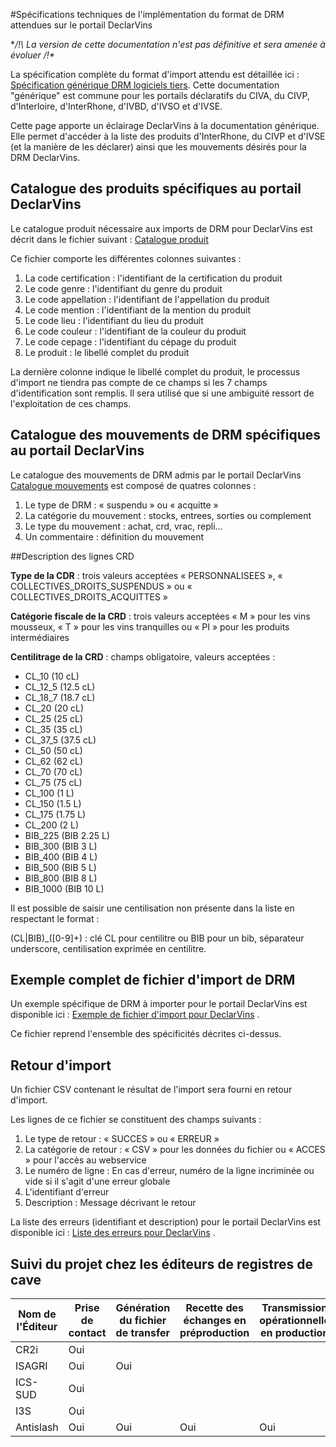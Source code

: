 #Spécifications techniques de l'implémentation du format de DRM attendues sur le portail DeclarVins

**/!\ La version de cette documentation n'est pas définitive et sera amenée à évoluer /!\**

La spécification complète du format d'import attendu est détaillée ici : [Spécification générique DRM logiciels tiers](https://github.com/24eme/mutualisation-douane/blob/master/logiciels-tiers/). Cette documentation "générique" est commune pour les portails déclaratifs du CIVA, du CIVP, d'Interloire, d'InterRhone, d'IVBD, d'IVSO et d'IVSE.

Cette page apporte un éclairage DeclarVins à la documentation générique. Elle permet d'accéder à la liste des produits d'InterRhone, du CIVP et d'IVSE (et la manière de les déclarer) ainsi que les mouvements désirés pour la DRM DeclarVins.

## Catalogue des produits spécifiques au portail DeclarVins

Le catalogue produit nécessaire aux imports de DRM pour DeclarVins est décrit dans le fichier suivant : [Catalogue produit](catalogue_produits_declarvins.csv)

Ce fichier comporte les différentes colonnes suivantes :

1. La code certification : l'identifiant de la certification du produit
2. Le code genre : l'identifiant du genre du produit
3. Le code appellation : l'identifiant de l'appellation du produit
4. Le code mention : l'identifiant de la mention du produit
5. Le code lieu : l'identifiant du lieu du produit
6. Le code couleur : l'identifiant de la couleur du produit
7. Le code cepage : l'identifiant du cépage du produit
8. Le produit : le libellé complet du produit

La dernière colonne indique le libellé complet du produit, le processus d'import ne tiendra pas compte de ce champs si les 7 champs d'identification sont remplis. Il sera utilisé que si une ambiguité ressort de l'exploitation de ces champs.

## Catalogue des mouvements de DRM spécifiques au portail DeclarVins

Le catalogue des mouvements de DRM admis par le portail DeclarVins  [Catalogue mouvements](catalogue_mouvements_declarvins.csv) est composé de quatres colonnes :

1. Le type de DRM : « suspendu » ou « acquitte »
2. La catégorie du mouvement : stocks, entrees, sorties ou complement
3. Le type du mouvement : achat, crd, vrac, repli...
4. Un commentaire : définition du mouvement

##Description des lignes CRD

**Type de la CDR** : trois valeurs acceptées « PERSONNALISEES », « COLLECTIVES_DROITS_SUSPENDUS » ou « COLLECTIVES_DROITS_ACQUITTES »  
 
**Catégorie fiscale de la CRD** : trois valeurs acceptées « M » pour les vins mousseux, « T » pour les vins tranquilles ou « PI » pour les produits intermédiaires  

**Centilitrage de la CRD** : champs obligatoire, valeurs acceptées :  
 
 * CL_10 (10 cL)
 * CL_12_5 (12.5 cL)
 * CL_18_7 (18.7 cL)
 * CL_20 (20 cL)
 * CL_25 (25 cL)
 * CL_35 (35 cL)
 * CL_37_5 (37.5 cL)
 * CL_50 (50 cL)
 * CL_62 (62 cL)
 * CL_70 (70 cL)
 * CL_75 (75 cL)
 * CL_100 (1 L)
 * CL_150 (1.5 L)
 * CL_175 (1.75 L)
 * CL_200 (2 L)
 * BIB_225 (BIB 2.25 L)
 * BIB_300 (BIB 3 L)
 * BIB_400 (BIB 4 L)
 * BIB_500 (BIB 5 L)
 * BIB_800 (BIB 8 L)
 * BIB_1000 (BIB 10 L)
 
Il est possible de saisir une centilisation non présente dans la liste en respectant le format : 

(CL|BIB)_([0-9]+) : clé CL pour centilitre ou BIB pour un bib, séparateur underscore, centilisation exprimée en centilitre.

## Exemple complet de fichier d'import de DRM

Un exemple spécifique de DRM à importer pour le portail DeclarVins est disponible ici : [Exemple de fichier d'import pour DeclarVins](export_edi_complet.csv) .

Ce fichier reprend l'ensemble des spécificités décrites ci-dessus.

## Retour d'import

Un fichier CSV contenant le résultat de l'import sera fourni en retour d'import.

Les lignes de ce fichier se constituent des champs suivants :

1. Le type de retour : « SUCCES » ou « ERREUR »
2. La catégorie de retour : « CSV » pour les données du fichier ou « ACCES » pour l'accès au webservice
3. Le numéro de ligne : En cas d'erreur, numéro de la ligne incriminée ou vide si il s'agit d'une erreur globale
4. L'identifiant d'erreur
5. Description : Message décrivant le retour

La liste des erreurs (identifiant et description) pour le portail DeclarVins est disponible ici : [Liste des erreurs pour DeclarVins](liste_erreurs.csv) .

## Suivi du projet chez les éditeurs de registres de cave 

| Nom de l'Éditeur | Prise de contact | Génération du fichier de transfer | Recette des échanges en préproduction | Transmission opérationnelle en production | Versions compatibles |
|------------------|------------------|-----------------------------------|---------------------------------------|------------------------------------------------------|----------------------|
| CR2i             | Oui |      |  |  |  |
| ISAGRI           | Oui | Oui  |  |  |  |
| ICS-SUD          | Oui |      |  |  |  |
| I3S              | Oui |      |  |  |  |
| Antislash        | Oui | Oui  | Oui | Oui |  |
